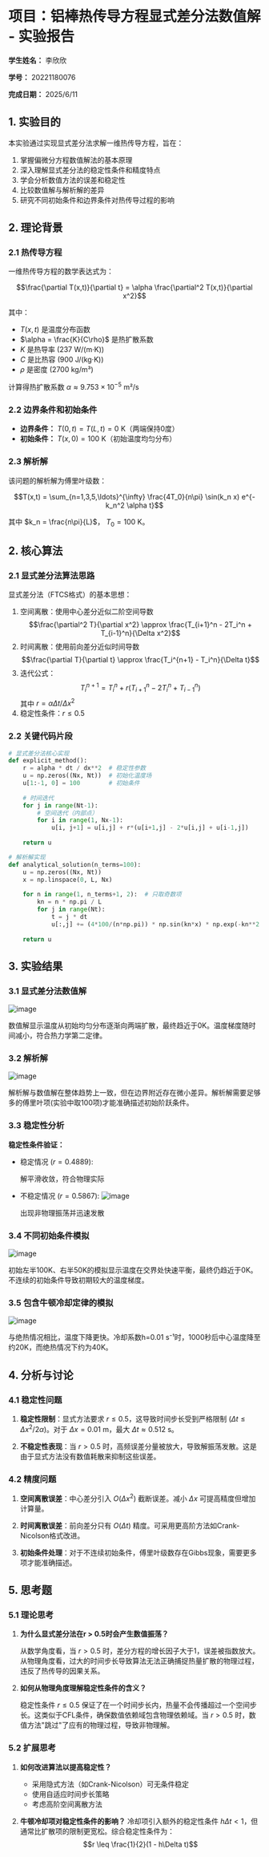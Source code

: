 # 项目：铝棒热传导方程显式差分法数值解 - 实验报告

**学生姓名：** 李欣欣

**学号：** 20221180076

**完成日期：** 2025/6/11

## 1. 实验目的

本实验通过实现显式差分法求解一维热传导方程，旨在：
1. 掌握偏微分方程数值解法的基本原理
2. 深入理解显式差分法的稳定性条件和精度特点
3. 学会分析数值方法的误差和稳定性
4. 比较数值解与解析解的差异
5. 研究不同初始条件和边界条件对热传导过程的影响

## 2. 理论背景

### 2.1 热传导方程

一维热传导方程的数学表达式为：

$$\frac{\partial T(x,t)}{\partial t} = \alpha \frac{\partial^2 T(x,t)}{\partial x^2}$$

其中：
- $T(x,t)$ 是温度分布函数
- $\alpha = \frac{K}{C\rho}$ 是热扩散系数
- $K$ 是热导率 (237 W/(m·K))
- $C$ 是比热容 (900 J/(kg·K))
- $\rho$ 是密度 (2700 kg/m³)

计算得热扩散系数 $\alpha \approx 9.753 \times 10^{-5}$ m²/s

### 2.2 边界条件和初始条件

- **边界条件：** $T(0,t) = T(L,t) = 0$ K（两端保持0度）
- **初始条件：** $T(x,0) = 100$ K（初始温度均匀分布）

### 2.3 解析解

该问题的解析解为傅里叶级数：

$$T(x,t) = \sum_{n=1,3,5,\ldots}^{\infty} \frac{4T_0}{n\pi} \sin(k_n x) e^{-k_n^2 \alpha t}$$

其中 $k_n = \frac{n\pi}{L}$， $T_0 = 100$ K。

## 2. 核心算法

### 2.1 显式差分法算法思路

显式差分法（FTCS格式）的基本思想：
1. 空间离散：使用中心差分近似二阶空间导数
   $$\frac{\partial^2 T}{\partial x^2} \approx \frac{T_{i+1}^n - 2T_i^n + T_{i-1}^n}{\Delta x^2}$$
2. 时间离散：使用前向差分近似时间导数
   $$\frac{\partial T}{\partial t} \approx \frac{T_i^{n+1} - T_i^n}{\Delta t}$$
3. 迭代公式：
   $$T_i^{n+1} = T_i^n + r(T_{i+1}^n - 2T_i^n + T_{i-1}^n)$$
   其中 $r = \alpha \Delta t / \Delta x^2$
4. 稳定性条件：$r \leq 0.5$

### 2.2 关键代码片段

```python
# 显式差分法核心实现
def explicit_method():
    r = alpha * dt / dx**2  # 稳定性参数
    u = np.zeros((Nx, Nt))  # 初始化温度场
    u[1:-1, 0] = 100        # 初始条件
    
    # 时间迭代
    for j in range(Nt-1):
        # 空间迭代（内部点）
        for i in range(1, Nx-1):
            u[i, j+1] = u[i,j] + r*(u[i+1,j] - 2*u[i,j] + u[i-1,j])
    
    return u

# 解析解实现
def analytical_solution(n_terms=100):
    u = np.zeros((Nx, Nt))
    x = np.linspace(0, L, Nx)
    
    for n in range(1, n_terms+1, 2):  # 只取奇数项
        kn = n * np.pi / L
        for j in range(Nt):
            t = j * dt
            u[:,j] += (4*100/(n*np.pi)) * np.sin(kn*x) * np.exp(-kn**2 * alpha * t)
    
    return u
```

## 3. 实验结果

### 3.1 显式差分法数值解

![image](https://github.com/user-attachments/assets/8bacc1a6-df20-4ad4-9175-c4d072eba750)

数值解显示温度从初始均匀分布逐渐向两端扩散，最终趋近于0K。温度梯度随时间减小，符合热力学第二定律。

### 3.2 解析解

![image](https://github.com/user-attachments/assets/737feab8-f8f6-47f8-a34b-7acae2af64a5)

解析解与数值解在整体趋势上一致，但在边界附近存在微小差异。解析解需要足够多的傅里叶项(实验中取100项)才能准确描述初始阶跃条件。

### 3.3 稳定性分析

**稳定性条件验证：**
- 稳定情况 ($r=0.4889$):
  
  解平滑收敛，符合物理实际

- 不稳定情况 ($r=0.5867$):
![image](https://github.com/user-attachments/assets/9671f983-0b07-46e7-874e-8147987552d7)

  出现非物理振荡并迅速发散

### 3.4 不同初始条件模拟

![image](https://github.com/user-attachments/assets/cf90b6ab-ed97-4539-9c74-fadef262ed1f)

初始左半100K、右半50K的模拟显示温度在交界处快速平衡，最终仍趋近于0K。不连续的初始条件导致初期较大的温度梯度。

### 3.5 包含牛顿冷却定律的模拟

![image](https://github.com/user-attachments/assets/00096ddc-17c7-4b34-9a02-901d2f9469cd)

与绝热情况相比，温度下降更快。冷却系数h=0.01 s⁻¹时，1000秒后中心温度降至约20K，而绝热情况下约为40K。

## 4. 分析与讨论

### 4.1 稳定性问题

1. **稳定性限制**：显式方法要求 $r \leq 0.5$，这导致时间步长受到严格限制 ($\Delta t \leq \Delta x^2 / 2\alpha$)。对于 $\Delta x = 0.01$ m，最大 $\Delta t \approx 0.512$ s。

2. **不稳定性表现**：当 $r > 0.5$ 时，高频误差分量被放大，导致解振荡发散。这是由于显式方法没有数值耗散来抑制这些误差。

### 4.2 精度问题

1. **空间离散误差**：中心差分引入 $O(\Delta x^2)$ 截断误差。减小 $\Delta x$ 可提高精度但增加计算量。

2. **时间离散误差**：前向差分只有 $O(\Delta t)$ 精度。可采用更高阶方法如Crank-Nicolson格式改进。

3. **初始条件处理**：对于不连续初始条件，傅里叶级数存在Gibbs现象，需要更多项才能准确描述。

## 5. 思考题

### 5.1 理论思考

1. **为什么显式差分法在r > 0.5时会产生数值振荡？**

   从数学角度看，当 $r > 0.5$ 时，差分方程的增长因子大于1，误差被指数放大。从物理角度看，过大的时间步长导致算法无法正确捕捉热量扩散的物理过程，违反了热传导的因果关系。

2. **如何从物理角度理解稳定性条件的含义？**

   稳定性条件 $r \leq 0.5$ 保证了在一个时间步长内，热量不会传播超过一个空间步长。这类似于CFL条件，确保数值依赖域包含物理依赖域。当 $r > 0.5$ 时，数值方法"跳过"了应有的物理过程，导致非物理解。

### 5.2 扩展思考

1. **如何改进算法以提高稳定性？**
   - 采用隐式方法（如Crank-Nicolson）可无条件稳定
   - 使用自适应时间步长策略
   - 考虑高阶空间离散方法

2. **牛顿冷却项对稳定性条件的影响？**
   冷却项引入额外的稳定性条件 $h\Delta t < 1$，但通常比扩散项的限制更宽松。综合稳定性条件为：
   $$r \leq \frac{1}{2}(1 - h\Delta t)$$

